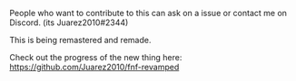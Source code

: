 People who want to contribute to this can ask on a issue or contact me on Discord. (its Juarez2010#2344)


This is being remastered and remade.

Check out the progress of the new thing here: https://github.com/Juarez2010/fnf-revamped

